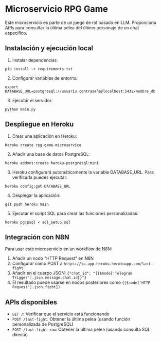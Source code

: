 # Microservicio RPG Game

Este microservicio es parte de un juego de rol basado en LLM. Proporciona APIs para consultar la última pelea del último personaje de un chat específico.

## Instalación y ejecución local

1. Instalar dependencias:
```
pip install -r requirements.txt
```

2. Configurar variables de entorno:
```
export DATABASE_URL=postgresql://usuario:contraseña@localhost:5432/nombre_db
```

3. Ejecutar el servidor:
```
python main.py
```

## Despliegue en Heroku

1. Crear una aplicación en Heroku:
```
heroku create rpg-game-microservice
```

2. Añadir una base de datos PostgreSQL:
```
heroku addons:create heroku-postgresql:mini
```

3. Heroku configurará automáticamente la variable DATABASE_URL.
   Para verificarla puedes ejecutar:
```
heroku config:get DATABASE_URL
```

4. Desplegar la aplicación:
```
git push heroku main
```

5. Ejecutar el script SQL para crear las funciones personalizadas:
```
heroku pg:psql < sql_setup.sql
```

## Integración con N8N

Para usar este microservicio en un workflow de N8N:

1. Añadir un nodo "HTTP Request" en N8N
2. Configurar como POST a `https://tu-app-heroku.herokuapp.com/last-fight`
3. Añadir en el cuerpo JSON: `{"chat_id": "{{$node['Telegram Trigger'].json.message.chat.id}}"}` 
4. El resultado puede usarse en nodos posteriores como `{{$node['HTTP Request'].json.fight}}`

## APIs disponibles

- `GET /`: Verificar que el servicio está funcionando
- `POST /last-fight`: Obtener la última pelea (usando función personalizada de PostgreSQL)
- `POST /last-fight-raw`: Obtener la última pelea (usando consulta SQL directa)
